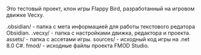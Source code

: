 Это тестовый проект, клон игры Flappy Bird, разработанный на игровом движке Vecxy.

.obsidian/ - папка с мета информацией для работы текстового редатора Obsidian.
.vecxy/ - папка с настройками движка, редактора и проекта.
assets/ - папка с ассетами игры.
sources/ - исходный код игры на .net 8.0 C#.
fmod/ - исходные файлы проекта FMOD Studio.
